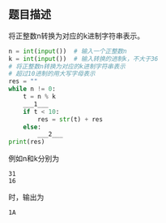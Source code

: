 ## 题目描述
将正整数n转换为对应的k进制字符串表示。

```py
n = int(input())  # 输入一个正整数n
k = int(input())  # 输入转换的进制k，不大于36
# 将正整数n转换为对应的k进制字符串表示
# 超过10进制的用大写字母表示
res = ""
while n != 0:
    t = n % k
    ___1___
    if t < 10:
        res = str(t) + res
    else:
        ___2___
print(res)
```

例如n和k分别为
```input
31
16
```
时，输出为
```output
1A
```
